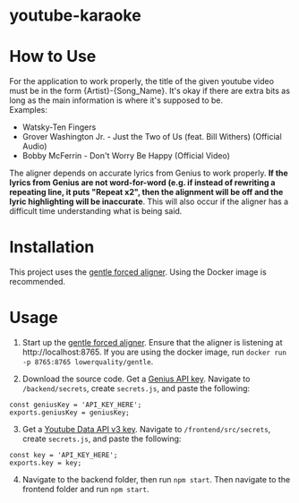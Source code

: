 # youtube-karaoke

# How to Use
For the application to work properly, the title of the given youtube video must be in the form {Artist}-{Song_Name}. It's okay if there are extra bits as long as the main information is where it's supposed to be.\
Examples:
* Watsky-Ten Fingers
* Grover Washington Jr. - Just the Two of Us (feat. Bill Withers) (Official Audio)
* Bobby McFerrin - Don't Worry Be Happy (Official Video)

The aligner depends on accurate lyrics from Genius to work properly. **If the lyrics from Genius are not word-for-word (e.g. if instead of rewriting a repeating line, it puts "Repeat x2", then the alignment will be off and the lyric highlighting will be inaccurate**. This will also occur if the aligner has a difficult time understanding what is being  said.


# Installation
This project uses the [gentle forced aligner](https://github.com/lowerquality/gentle). Using the Docker image is recommended.

# Usage
1. Start up the [gentle forced aligner](https://github.com/lowerquality/gentle#using-gentle). Ensure that the aligner is listening at http://localhost:8765.
If you are using the docker image, run 
`docker run -p 8765:8765 lowerquality/gentle`.

2. Download the source code. Get a [Genius API key](https://docs.genius.com/). Navigate to `/backend/secrets`, create `secrets.js`, and paste the following:
```
const geniusKey = 'API_KEY_HERE';
exports.geniusKey = geniusKey;
```

3. Get a [Youtube Data API v3 key](https://console.developers.google.com). Navigate to `/frontend/src/secrets`, create `secrets.js`, and paste the following:
```
const key = 'API_KEY_HERE';
exports.key = key;
```
4. Navigate to the backend folder, then run `npm start`. Then navigate to the frontend folder and run `npm start`.

